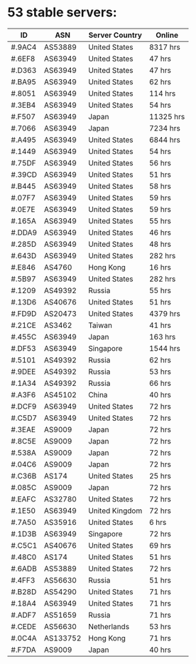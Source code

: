 # 53 stable servers:

| ID | ASN | Server Country | Online |
| ------ | ------ | ------ | ------ |
| #.9AC4 | AS53889 | United States | 8317 hrs |
| #.6EF8 | AS63949 | United States | 47 hrs |
| #.D363 | AS63949 | United States | 47 hrs |
| #.BA95 | AS63949 | United States | 62 hrs |
| #.8051 | AS63949 | United States | 114 hrs |
| #.3EB4 | AS63949 | United States | 54 hrs |
| #.F507 | AS63949 | Japan | 11325 hrs |
| #.7066 | AS63949 | Japan | 7234 hrs |
| #.A495 | AS63949 | United States | 6844 hrs |
| #.1449 | AS63949 | United States | 54 hrs |
| #.75DF | AS63949 | United States | 56 hrs |
| #.39CD | AS63949 | United States | 51 hrs |
| #.B445 | AS63949 | United States | 58 hrs |
| #.07F7 | AS63949 | United States | 59 hrs |
| #.0E7E | AS63949 | United States | 59 hrs |
| #.165A | AS63949 | United States | 55 hrs |
| #.DDA9 | AS63949 | United States | 46 hrs |
| #.285D | AS63949 | United States | 48 hrs |
| #.643D | AS63949 | United States | 282 hrs |
| #.E846 | AS4760 | Hong Kong | 16 hrs |
| #.5B97 | AS63949 | United States | 282 hrs |
| #.1209 | AS49392 | Russia | 55 hrs |
| #.13D6 | AS40676 | United States | 51 hrs |
| #.FD9D | AS20473 | United States | 4379 hrs |
| #.21CE | AS3462 | Taiwan | 41 hrs |
| #.455C | AS63949 | Japan | 163 hrs |
| #.DF53 | AS63949 | Singapore | 1544 hrs |
| #.5101 | AS49392 | Russia | 62 hrs |
| #.9DEE | AS49392 | Russia | 53 hrs |
| #.1A34 | AS49392 | Russia | 66 hrs |
| #.A3F6 | AS45102 | China | 40 hrs |
| #.DCF9 | AS63949 | United States | 72 hrs |
| #.C5D7 | AS63949 | United States | 72 hrs |
| #.3EAE | AS9009 | Japan | 72 hrs |
| #.8C5E | AS9009 | Japan | 72 hrs |
| #.538A | AS9009 | Japan | 72 hrs |
| #.04C6 | AS9009 | Japan | 72 hrs |
| #.C36B | AS174 | United States | 25 hrs |
| #.085C | AS9009 | Japan | 72 hrs |
| #.EAFC | AS32780 | United States | 72 hrs |
| #.1E50 | AS63949 | United Kingdom | 72 hrs |
| #.7A50 | AS35916 | United States | 6 hrs |
| #.1D3B | AS63949 | Singapore | 72 hrs |
| #.C5C1 | AS40676 | United States | 69 hrs |
| #.48C0 | AS174 | United States | 51 hrs |
| #.6ADB | AS53889 | United States | 72 hrs |
| #.4FF3 | AS56630 | Russia | 51 hrs |
| #.B28D | AS54290 | United States | 71 hrs |
| #.18A4 | AS63949 | United States | 71 hrs |
| #.ADF7 | AS51659 | Russia | 71 hrs |
| #.CEDE | AS56630 | Netherlands | 53 hrs |
| #.0C4A | AS133752 | Hong Kong | 71 hrs |
| #.F7DA | AS9009 | Japan | 40 hrs |

